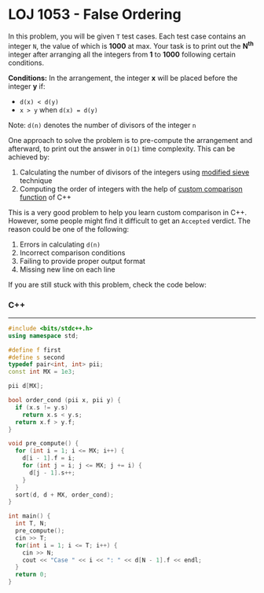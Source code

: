 # LOJ 1053 - False Ordering

In this problem, you will be given `T` test cases. Each test case contains an integer `N`, the value of which is **1000** at max. Your task is to print out the **N<sup>th</sup>** integer after arranging all the integers from **1** to **1000** following certain conditions.

**Conditions:** In the arrangement, the integer **x** will be placed before the integer **y** if: 
* `d(x) < d(y)`
* `x > y` when `d(x) = d(y)`

Note: `d(n)` denotes the number of divisors of the integer `n`

One approach to solve the problem is to pre-compute the arrangement and afterward, to print out the answer in `O(1)` time complexity. This can be achieved by:
1. Calculating the number of divisors of the integers using [modified sieve](https://codeforces.com/blog/entry/22229) technique
2. Computing the order of integers with the help of [custom comparison function](https://www.onlycode.in/custom-comparators-in-c/) of C++

This is a very good problem to help you learn custom comparison in C++. However, some people might find it difficult to get an `Accepted` verdict. The reason could be one of the following:

1. Errors in calculating `d(n)`
2. Incorrect comparison conditions
3. Failing to provide proper output format
4. Missing new line on each line

If you are still stuck with this problem, check the code below:

### C++
-----
```cpp
#include <bits/stdc++.h>
using namespace std;

#define f first
#define s second
typedef pair<int, int> pii;
const int MX = 1e3;

pii d[MX];

bool order_cond (pii x, pii y) {
  if (x.s != y.s)
    return x.s < y.s;
  return x.f > y.f;
}

void pre_compute() {
  for (int i = 1; i <= MX; i++) {
    d[i - 1].f = i;
    for (int j = i; j <= MX; j += i) {
      d[j - 1].s++;
    }
  }
  sort(d, d + MX, order_cond);
}

int main() {
  int T, N;
  pre_compute();
  cin >> T;
  for(int i = 1; i <= T; i++) {
    cin >> N;
    cout << "Case " << i << ": " << d[N - 1].f << endl;
  }
  return 0;
}
```
